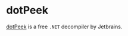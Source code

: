 # dotPeek

[dotPeek](https://www.jetbrains.com/decompiler/) is a free `.NET` decompiler by Jetbrains.